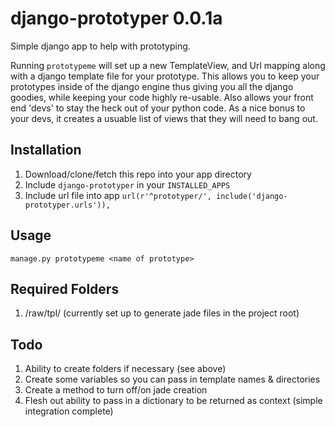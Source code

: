 django-prototyper 0.0.1a
=================

Simple django app to help with prototyping. 

Running `prototypeme` will set up a new TemplateView, and Url mapping along with a django template file for your prototype. This allows you to keep your prototypes inside of the django engine thus giving you all the django goodies, while keeping your code highly re-usable. Also allows your front end 'devs' to stay the heck out of your python code. As a nice bonus to your devs, it creates a usuable list of views that they will need to bang out. 

Installation
-----------
1. Download/clone/fetch this repo into your app directory
2. Include `django-prototyper` in your `INSTALLED_APPS`
3. Include url file into app
`url(r'^prototyper/', include('django-prototyper.urls')),`

Usage
-------
`manage.py prototypeme <name of prototype>`


Required Folders 
------------------
1. <root>/raw/tpl/   (currently set up to generate jade files in the project root)


Todo
----
1. Ability to create folders if necessary (see above)
2. Create some variables so you can pass in template names & directories
3. Create a method to turn off/on jade creation
4. Flesh out ability to pass in a dictionary to be returned as context (simple integration complete)
